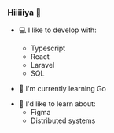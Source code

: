### Hiiiiiya 🐸

- 💻 I like to develop with:
  - Typescript
  - React
  - Laravel
  - SQL
  
- 🌱 I'm currently learning Go
<!-- NestJS [![image](https://user-images.githubusercontent.com/84747244/219902075-fc51cd42-9e9b-4256-8c4c-90ce2e71af5e.png)](#) -->



- 💭 I'd like to learn about:
  - Figma
  - Distributed systems

<!--
**BoilingSoup/BoilingSoup** is a ✨ _special_ ✨ repository because its `README.md` (this file) appears on your GitHub profile.

Here are some ideas to get you started:

- 🔭 I’m currently working on ...
- 🌱 I’m currently learning ...
- 👯 I’m looking to collaborate on ...
- 🤔 I’m looking for help with ...
- 💬 Ask me about ...
- 📫 How to reach me: ...
- ⚡ Fun fact: ...
-->
